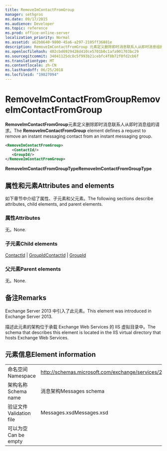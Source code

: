 ```yaml
---
title: RemoveImContactFromGroup
manager: sethgros
ms.date: 09/17/2015
ms.audience: Developer
ms.topic: reference
ms.prod: office-online-server
localization_priority: Normal
ms.assetid: a62b0640-9800-45a6-a297-2105ff36881e
description: RemoveImContactFromGroup 元素定义删除即时消息联系人从即时消息组的请求。
ms.openlocfilehash: 402cbd6929428d410ce5701b0c1afa901703bc29
ms.sourcegitcommit: 34041125dc8c5f993b21cebfc4f8b72f0fd2cb6f
ms.translationtype: MT
ms.contentlocale: zh-CN
ms.lasthandoff: 06/25/2018
ms.locfileid: "19827094"
---
```

# <a name="removeimcontactfromgroup"></a><span data-ttu-id="150af-103">RemoveImContactFromGroup</span><span class="sxs-lookup"><span data-stu-id="150af-103">RemoveImContactFromGroup</span></span>

<span data-ttu-id="150af-104">**RemoveImContactFromGroup**元素定义删除即时消息联系人从即时消息组的请求。</span><span class="sxs-lookup"><span data-stu-id="150af-104">The **RemoveImContactFromGroup** element defines a request to remove an instant messaging contact from an instant messaging group.</span></span> 
  
```XML
<RemoveImContactFromGroup>
   <ContactId/>
   <GroupId/>
</RemoveImContactFromGroup>
```

 <span data-ttu-id="150af-105">**RemoveImContactFromGroupType**</span><span class="sxs-lookup"><span data-stu-id="150af-105">**RemoveImContactFromGroupType**</span></span>
## <a name="attributes-and-elements"></a><span data-ttu-id="150af-106">属性和元素</span><span class="sxs-lookup"><span data-stu-id="150af-106">Attributes and elements</span></span>

<span data-ttu-id="150af-107">如下章节中介绍了属性、子元素和父元素。</span><span class="sxs-lookup"><span data-stu-id="150af-107">The following sections describe attributes, child elements, and parent elements.</span></span>
  
### <a name="attributes"></a><span data-ttu-id="150af-108">属性</span><span class="sxs-lookup"><span data-stu-id="150af-108">Attributes</span></span>

<span data-ttu-id="150af-109">无。</span><span class="sxs-lookup"><span data-stu-id="150af-109">None.</span></span>
  
### <a name="child-elements"></a><span data-ttu-id="150af-110">子元素</span><span class="sxs-lookup"><span data-stu-id="150af-110">Child elements</span></span>

<span data-ttu-id="150af-111">[ContactId](contactid.md) | [GroupId](groupid.md)</span><span class="sxs-lookup"><span data-stu-id="150af-111">[ContactId](contactid.md) | [GroupId](groupid.md)</span></span>
  
### <a name="parent-elements"></a><span data-ttu-id="150af-112">父元素</span><span class="sxs-lookup"><span data-stu-id="150af-112">Parent elements</span></span>

<span data-ttu-id="150af-113">无。</span><span class="sxs-lookup"><span data-stu-id="150af-113">None.</span></span>
  
## <a name="remarks"></a><span data-ttu-id="150af-114">备注</span><span class="sxs-lookup"><span data-stu-id="150af-114">Remarks</span></span>

<span data-ttu-id="150af-115">Exchange Server 2013 中引入了此元素。</span><span class="sxs-lookup"><span data-stu-id="150af-115">This element was introduced in Exchange Server 2013.</span></span>
  
<span data-ttu-id="150af-116">描述此元素的架构位于承载 Exchange Web Services 的 IIS 虚拟目录中。</span><span class="sxs-lookup"><span data-stu-id="150af-116">The schema that describes this element is located in the IIS virtual directory that hosts Exchange Web Services.</span></span>
  
## <a name="element-information"></a><span data-ttu-id="150af-117">元素信息</span><span class="sxs-lookup"><span data-stu-id="150af-117">Element information</span></span>

|||
|:-----|:-----|
|<span data-ttu-id="150af-118">命名空间</span><span class="sxs-lookup"><span data-stu-id="150af-118">Namespace</span></span>  <br/> |http://schemas.microsoft.com/exchange/services/2006/messages  <br/> |
|<span data-ttu-id="150af-119">架构名称</span><span class="sxs-lookup"><span data-stu-id="150af-119">Schema name</span></span>  <br/> |<span data-ttu-id="150af-120">消息架构</span><span class="sxs-lookup"><span data-stu-id="150af-120">Messages schema</span></span>  <br/> |
|<span data-ttu-id="150af-121">验证文件</span><span class="sxs-lookup"><span data-stu-id="150af-121">Validation file</span></span>  <br/> |<span data-ttu-id="150af-122">Messages.xsd</span><span class="sxs-lookup"><span data-stu-id="150af-122">Messages.xsd</span></span>  <br/> |
|<span data-ttu-id="150af-123">可以为空</span><span class="sxs-lookup"><span data-stu-id="150af-123">Can be empty</span></span>  <br/> ||
   

